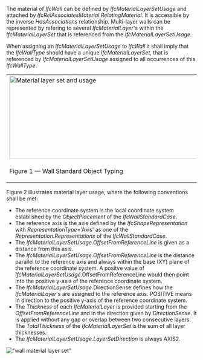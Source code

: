 The material of _IfcWall_ can be defined by _IfcMaterialLayerSetUsage_ and attached by _IfcRelAssociatesMaterial_._RelatingMaterial_. It is accessible by the inverse _HasAssociations_ relationship. Multi-layer walls can be represented by refering to several _IfcMaterialLayer_'s within the _IfcMaterialLayerSet_ that is referenced from the _IfcMaterialLayerSetUsage_.

When assigning an _IfcMaterialLayerSetUsage_ to _IfcWall_ it shall imply that the _IfcWallType_ should have a unique _IfcMaterialLayerSet_, that is referenced by _IfcMaterialLayerSetUsage_ assigned to all occurrences of this _IfcWallType_.

<table>
 
<tr>
  <td><img src="../../../figures/ifcwall_materialusage-01.png" alt="Material layer set and usage" height="220" width="501"></td>
  <td><blockquote class="example">EXAMPLE&nbsp; Figure 1 illustrates assignment of <em>IfcMaterialLayerSetUsage</em> and <em>IfcMaterialLayerSet</em> to the wall type and the wall occurrence.</blockquote></td>
 </tr>

 <tr>
  <td><p class="figure">Figure 1 &mdash; Wall Standard Object Typing</p></td>
  <td>&nbsp;</td>
 </tr>

</table>

Figure 2 illustrates material layer usage, where the following conventions shall be met:

* The reference coordinate system is the local coordinate system established by the _ObjectPlacement_ of the _IfcWallStandardCase_.
* The reference axis is the axis defined by the _IfcShapeRepresentation_ with _RepresentationType_='Axis' as one of the _Representation.Representations_ of the _IfcWallStandardCase_.
* The _IfcMaterialLayerSetUsage.OffsetFromReferenceLine_ is given as a distance from this axis.
* The _IfcMaterialLayerSetUsage.OffsetFromReferenceLine_ is the distance parallel to the reference axis and always within the base (XY) plane of the reference coordinate system. A positve value of _IfcMaterialLayerSetUsage_.OffsetFromReferenceLine would then point into the positive y-axis of the reference coordinate system.
* The _IfcMaterialLayerSetUsage_.DirectionSense defines how the _IfcMaterialLayer_'s are assigned to the reference axis. POSITIVE means in direction to the positive y-axis of the reference coordinate system.
* The _Thickness_ of each _IfcMaterialLayer_ is provided starting from the _OffsetFromReferenceLine_ and in the direction given by _DirectionSense_. It is applied without any gap or overlap between two consecutive layers. The _TotalThickness_ of the _IfcMaterialLayerSet_ is the sum of all layer thicknesses.
* The _IfcMaterialLayerSetUsage.LayerSetDirection_ is always AXIS2.

!["wall material layer set"](../../../figures/ifcmateriallayersetusage_wall-01.png "Figure 2 &mdash; Wall material layers")